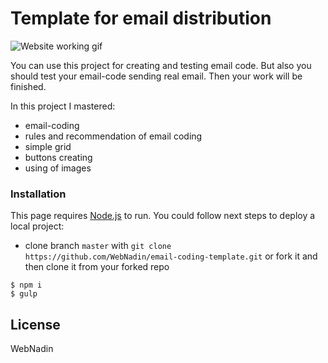 # Template for email distribution

![Website working gif](https://github.com/WebNadin/email-coding-template/raw/master/images/email-gif.gif)

You can use this project for creating and testing email code.
But also you should test your email-code sending real email. Then your work will be finished.

In this project I mastered:
 - email-coding
 - rules and recommendation of email coding
 - simple grid
 - buttons creating
 - using of images

### Installation

This page requires [Node.js](https://nodejs.org/) to run.
You could follow next steps to deploy a local project:
 - clone branch `master` with `git clone https://github.com/WebNadin/email-coding-template.git` or fork it and then clone it from your forked repo

 ```
$ npm i
$ gulp
```


License
----

WebNadin
